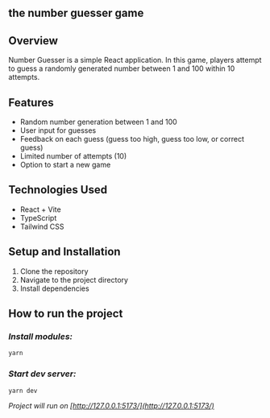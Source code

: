 ## the number guesser game

## Overview

Number Guesser is a simple React application. In this game, players attempt to guess a randomly generated number between 1 and 100 within 10 attempts.

## Features

- Random number generation between 1 and 100
- User input for guesses
- Feedback on each guess (guess too high, guess too low, or correct guess)
- Limited number of attempts (10)
- Option to start a new game

## Technologies Used

- React + Vite
- TypeScript
- Tailwind CSS

## Setup and Installation

1. Clone the repository
2. Navigate to the project directory
3. Install dependencies

## **How to run the project**

### _Install modules:_

```bash
yarn
```

### _Start dev server:_

```bash
yarn dev
```

_Project will run on [http://127.0.0.1:5173/](http://127.0.0.1:5173/)_

